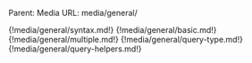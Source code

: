 Parent: Media
URL: media/general/

{!media/general/syntax.md!}
{!media/general/basic.md!}
{!media/general/multiple.md!}
{!media/general/query-type.md!}
{!media/general/query-helpers.md!}

